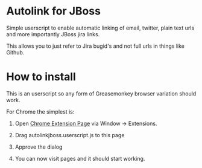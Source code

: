 Autolink for JBoss
==================

Simple userscript to enable automatic linking of email, twitter, plain text urls and more importantly JBoss jira links.

This allows you to just refer to Jira bugid's and not full urls in things like Github.

How to install
==============

This is an userscript so any form of Greasemonkey browser variation should work.

For Chrome the simplest is:

   1) Open [Chrome Extension Page](chrome://chrome/extensions/) via Window -> Extensions.

   2) Drag autolinkjboss.userscript.js to this page

   3) Approve the dialog 

   4) You can now visit pages and it should start working.
